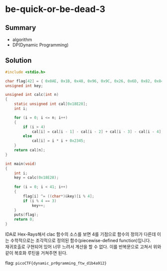# be-quick-or-be-dead-3

## Summary
* algorithm
* DP(Dynamic Programming)

## Solution
``` c
#include <stdio.h>

char flag[42] = { 0x0AE, 0x1B, 0x48, 0x96, 0x9C, 0x26, 0x6D, 0x82, 0x84, 0x0B, 0x45, 0x98, 0x8C, 0x1B, 0x48, 0x0A6, 0x92, 0, 0x1B, 0x9E, 0x91, 0x13, 0x46, 0x94, 0x8D, 0x1C, 0x4C, 0x0A6, 0x83, 0x6, 0x5C, 0x0A6, 0x82, 0x43, 0x49, 0x0CD, 0x86, 0x4B, 0x1A, 0x0CB, 0x95, 0 };
unsigned int key;

unsigned int calc(int n)
{
	static unsigned int cal[0x18E28];
	int i;

	for (i = 0; i <= n; i++)
	{
		if (i > 4)
			cal[i] = cal[i - 1] - cal[i - 2] + cal[i - 3] - cal[i - 4] + 0x1234 * cal[i - 5];
		else
			cal[i] = i * i + 0x2345;
	}
	return cal[n];
}

int main(void)
{
	int i;
	key = calc(0x18E28);
	
	for (i = 0; i < 41; i++)
	{
		flag[i] ^= ((char*)&key)[i % 4];
		if (i % 4 == 3)
			key++;
	}
	puts(flag);
	return 0;
}
```
IDA로 Hex-Rays해서 clac 함수의 소스를 보면 4를 기점으로 함수의 정의가 다른데 이는 수학적으로는 조각적으로 정의된 함수(piecewise-defined function)입니다.  
재귀호출로 구현되어 있어 너무 느려서 계산을 할 수 없다. 이를 반복문으로 고쳐서 위와 같이 복호화 루틴을 거쳐주면 된다.  

flag: `picoCTF{dynamic_pr0gramming_ftw_d1b4a912}`
